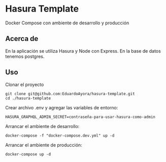# Hasura Template

Docker Compose con ambiente de desarrollo y producción

## Acerca de

En la aplicación se utiliza Hasura y Node con Express. En la base de datos tenemos postgres.

## Uso

Clonar el proyecto

```
git clone git@github.com:EduardoAyora/hasura-template.git
cd ./hasura-template
```

Crear archivo .env y agregar las variables de entorno:
```
HASURA_GRAPHQL_ADMIN_SECRET=contraseña-para-usar-hasura-como-admin
```

Arrancar el ambiente de desarrollo:

```
docker-compose -f "docker-compose.dev.yml" up -d
```


Arrancar el ambiente de producción:

```
docker-compose up -d
```